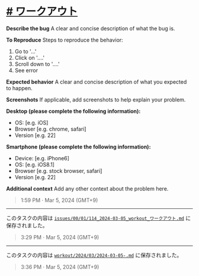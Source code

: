 # [# ワークアウト](https://github.com/noraworld/github-actions-sandbox/issues/114)
**Describe the bug**
A clear and concise description of what the bug is.

**To Reproduce**
Steps to reproduce the behavior:
1. Go to '...'
2. Click on '....'
3. Scroll down to '....'
4. See error

**Expected behavior**
A clear and concise description of what you expected to happen.

**Screenshots**
If applicable, add screenshots to help explain your problem.

**Desktop (please complete the following information):**
 - OS: [e.g. iOS]
 - Browser [e.g. chrome, safari]
 - Version [e.g. 22]

**Smartphone (please complete the following information):**
 - Device: [e.g. iPhone6]
 - OS: [e.g. iOS8.1]
 - Browser [e.g. stock browser, safari]
 - Version [e.g. 22]

**Additional context**
Add any other context about the problem here.


> 1:59 PM · Mar 5, 2024 (GMT+9)

---

このタスクの内容は [`issues/00/01/114_2024-03-05_workout_ワークアウト.md`](https://github.com/noraworld/github-actions-sandbox/blob/main/issues/00/01/114_2024-03-05_workout_ワークアウト.md) に保存されました。

> 3:29 PM · Mar 5, 2024 (GMT+9)

---

このタスクの内容は [`workout/2024/03/2024-03-05-.md`](https://github.com/noraworld/github-actions-sandbox/blob/main/workout/2024/03/2024-03-05-.md) に保存されました。

> 3:36 PM · Mar 5, 2024 (GMT+9)
